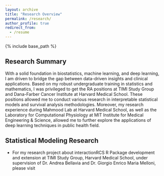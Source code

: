```yaml
---
layout: archive
title: "Research Overview"
permalink: /research/
author_profile: true
redirect_from:
  - /resume
---
```


{% include base_path %}

## Research Summary
With a solid foundation in biostatistics, machine learning, and deep learning, I am driven to bridge the gap between data-driven insights and clinical applications. Based on my robust undergraduate training in statistics and mathematics, I was privileged to get the RA positions at TIMI Study Group and Dana-Farber Cancer Institute at Harvard Medical School. These positions allowed me to conduct various research in interpretable statistical models and survival analysis methodologies. Moreover, my research experience during Mahmood Lab at Harvard Medical School, as well as the Laboratory for Computational Physiology at MIT Institute for Medical Engineering & Science, allowed me to further explore the applications of deep learning techniques in public health field. 

## Statistical Modeling Research

* For my research project about interactionRCS R Package development and extension at TIMI Study Group, Harvard Medical School, under supervision of Dr. Andrea Bellavia and Dr. Giorgio Enrico Maria Melloni, please visit 

